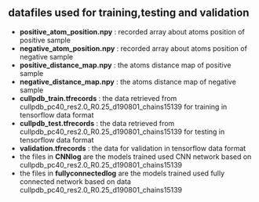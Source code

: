 ## datafiles used for training,testing and validation

* **positive_atom_position.npy** : recorded array about atoms position of positive sample
* **negative_atom_position.npy** : recorded array about atoms position of negative sample
* **positive_distance_map.npy** : the atoms distance map of positive sample
* **negative_distance_map.npy** : the atoms distance map of negative sample
* **cullpdb_train.tfrecords** : the data retrieved from cullpdb_pc40_res2.0_R0.25_d190801_chains15139 for training in tensorflow data format
* **cullpdb_test.tfrecords** : the data retrieved from cullpdb_pc40_res2.0_R0.25_d190801_chains15139 for testing in tensorflow data format
* **validation.tfrecords** : the data for validation in tensorflow data format
* the files in **CNNlog** are the models trained used CNN network based on cullpdb_pc40_res2.0_R0.25_d190801_chains15139
* the files in **fullyconnectedlog** are the models trained used fully connected network based on data cullpdb_pc40_res2.0_R0.25_d190801_chains15139
